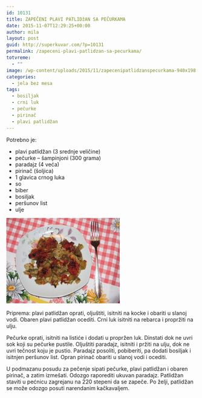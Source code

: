 ```yaml
---
id: 10131
title: ZAPEČENI PLAVI PATLIDžAN SA PEČURKAMA
date: 2015-11-07T12:29:25+00:00
author: mila
layout: post
guid: http://superkuvar.com/?p=10131
permalink: /zapeceni-plavi-patlidzan-sa-pecurkama/
totvreme:
  - ""
image: /wp-content/uploads/2015/11/zapecenipatlidzanspecurkama-940x198.jpg
categories:
  - jela bez mesa
tags:
  - bosiljak
  - crni luk
  - pečurke
  - pirinač
  - plavi patlidžan
---
```

Potrebno je:  
* plavi patlidžan (3 srednje veličine)  
* pečurke – šampinjoni (300 grama)  
* paradajz (4 veća)  
* pirinač (šoljica)  
* 1 glavica crnog luka  
* so  
* biber  
* bosiljak  
* peršunov list  
* ulje

[<img class="alignnone size-medium wp-image-10134" src="/wp-content/uploads/2015/11/zapecenipatlidzanspecurkama-300x225.jpg" alt="zapecenipatlidzanspecurkama" width="300" height="225" />](/wp-content/uploads/2015/11/zapecenipatlidzanspecurkama-e1446898982887.jpg)

Priprema: plavi patlidžan oprati, oljuštiti, isitniti na kocke i obariti u slanoj vodi. Obaren plavi patlidžan ocediti. Crni luk isitniti na rebarca i propržiti na ulju.

Pečurke oprati, isitniti na listiće i dodati u propržen luk. Dinstati dok ne uvri sok koji su pečurke pustile. Oljuštiti paradajz, isitniti i pržiti na ulju, dok ne uvri tečnost koju je pustio. Paradajz posoliti, pobiberiti, pa dodati bosiljak i isitnjen peršunov list. Opran pirinač obariti u slanoj vodi i ocediti.

U podmazanu posudu za pečenje sipati pečurke, plavi patlidžan i obaren pirinač, a zatim izmešati. Odozgo raporediti ukuvan paradajz. Patlidžan staviti u pećnicu zagrejanu na 220 stepeni da se zapeče. Po želji, patlidžan se može odozgo posuti narendanim kačkavaljem.